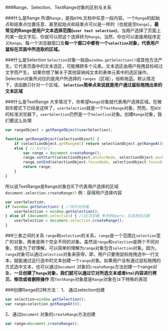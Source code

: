 ###Range、Selection、TextRange对象的区别与关系

###什么是Range
所谓`Range`，是指`HTML`文档中任意一段内容。一个`Range`的起始点和结束点位置任意，甚至起始点和结束点可以是一样的（也就是空`Range`）。**最常见的Range是用户文本选择范围(`user text selection`)**。当用户选择了页面上的某一段文字后，你就可以把这个选择转为`Range`。当然，你也可以直接用程序定义`Range`。每一个浏览器窗口及**每一个窗口中都有一个`selection`对象，代表用户鼠标在页面中所选取的区域。**

###什么是Selection
`Selection`对象一般由`window.getSelection()`或其他方法产生。它代表页面中的文本选区，可能横跨多个元素。文本选区由用户拖拽鼠标经过文字而产生。 如果你想了解关于其他容纳纯文本的表单元素中的选区操作。Selection对象所对应的是用户所选择的 `ranges`（区域），俗称拖蓝。默认情况下，该函数只针对一个区域。
**`Selection`简单点来说就是用户通过鼠标拖拽出来的文本区域**

###什么是TextRange
大多情况下，你希望`Range`对象就代表用户选择区域。在微软IE模式下已经是这样了，`userSelection`就是一个`TextRange`对象，然而，在`W3C`的标准浏览器下，`userSelection`仍然是一个`Selection`对象。创建`Range`对象，我们要这么处理

```js
var rangeObject = getRangeObject(userSelection);

function getRangeObject(selectionObject) {
    if (selectionObject.getRangeAt) return selectionObject.getRangeAt(0);
    else { // Safari!
        var range = document.createRange();
        range.setStart(selectionObject.anchorNode, selectionObject.anchorOffset);
        range.setEnd(selectionObject.focusNode, selectionObject.focusOffset);
        return range;
    }
}
```
所以说TextRange是Range对象在IE下代表用户选择的区域`document.selection.createRange()`
例：获得用户选择内容

```js
var userSelection;
if (window.getSelection) { //现代浏览器
    userSelection = window.getSelection();
} else if (document.selection) { //IE浏览器 考虑到Opera，应该放在后面
    userSelection = document.selection.createRange();
}
```

###三者之间的关系
`range`和`selection`的关系，`range`是一个范围比`selection`宽广的对象，两者是两个完全不同的对象。虽然说`range`和`selection`是两个不同对象，但是为了好理解，可以简单的理解为`range`对象包含`selection`对象。因为，`range`对象可以通过`selection`对象来获得，即，用户只要用鼠标拖拽选中一行文本，就能通过这行选中的文本创建一个`range`对象。如果用户没有通过鼠标拖拽的方式选中文本，也可以通过`Document` 对象的`createRange`方法创建一个range对象，**一旦创建了`Range`对象，我们就可以通过它对所选文本或者`html`内容进行拷贝、修改或者删除操作**
而`TextRange`对象就是`Range`对象在`IE`下特殊的表现

###创建Range的2种方法：
1、 通过selection创建

```js
var selection=window.getSelection();
var range=selection.getRangeAt(0);
```

2、通过`Document` 对象的`createRange`方法创建

```js
var range=document.createRange();
```